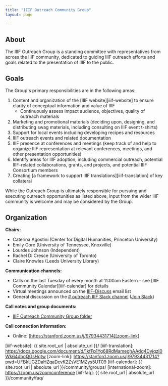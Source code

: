 ```yaml
---
title: "IIIF Outreach Community Group"
layout: page

---
```


## About

The IIIF Outreach Group is a standing committee with representatives from across the IIIF community, dedicated to guiding IIIF outreach efforts and goals related to the presentation of IIIF to the public.

## Goals

The Group's primary responsibilities are in the following areas:

1. Content and organization of the [IIIF website][iiif-website] to ensure clarity of conceptual information and value of IIIF
	* Continuously assess impact audience, objectives, quality of outreach materials
2. Marketing and promotional materials (deciding upon, designing, and distributing swag materials, including consulting on IIIF event t-shirts)
3. Support for local events including developing recipes and resources
4. IIIF outreach events and related documentation
5. IIIF presence at conferences and meetings (keep track of and help to organize IIIF representation at relevant conferences, meetings, and other presentation opportunities)
6. Identify areas for IIIF adoption, including commercial outreach, potential IIIF-related collaborations, grants, and projects, and potential IIIF Consortium members
7. Creating [a framework to support IIIF translations][iiif-translation] of key collateral

While the Outreach Group is ultimately responsible for pursuing and executing outreach opportunities as listed above, input from the wider IIIF community is welcome and may be considered by the Group.


## Organization

**Chairs:**

  * Caterina Agostini (Center for Digital Humanities, Princeton University)
  * Emily Gore (University of Tennessee, Knoxville)
  * Lourdes Johnson (Independent)
  * Rachel Di Cresce (University of Toronto)
  * Claire Knowles (Leeds University Library)

**Communication channels:**

  * Calls on the last Tuesday of every month at 11:00am Eastern - see [IIIF Community Calendar][iiif-calendar] for details
  * Virtual meetings announced on the [IIIF-Discuss][iiif-discuss] email list
  * General discussion on the [# outreach IIIF Slack channel][outreach-slack] ([Join Slack][slack])

**Call notes and group documents:**

  * [IIIF Outreach Community Group folder][outreach-folder]

**Call connection information:**

  * Online: [https://stanford.zoom.us/j/97934431714][zoom-link]

  [iiif-discuss]: https://groups.google.com/forum/#!forum/iiif-discuss "IIIF-Discuss Forum"
  [outreach-slack]: https://iiif.slack.com/messages/outreach/details
  [outreach-folder]: https://drive.google.com/drive/folders/1TdHURLCx5n8KH0Jzx49mPYjJSparovVw?
  [slack]: http://bit.ly/iiif-slack
  [iiif-website]: {{ site.root_url | absolute_url }}/
  [iiif-translation]: https://docs.google.com/document/d/1kfFp1Yg68RdMameghAAdg4DyjqzI0Wk64dboQGsHqtw
  [zoom-link]:  https://stanford.zoom.us/j/97934431714?pwd=UFBkUGZDaHZqaDcvK2ZsVE1MZys5UT09
  [iiif-calendar]: {{ site.root_url | absolute_url }}/community/groups/
  [international-zoom]: https://zoom.us/zoomconference
  [iiif-faq]: {{ site.root_url | absolute_url }}/community/faq/

